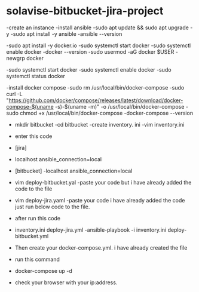 # solavise-bitbucket-jira-project

-create an instance
-install ansible
-sudo apt update && sudo apt upgrade -y
-sudo apt install -y ansible
-ansible --version

-sudo apt install -y docker.io
-sudo systemctl start docker
-sudo systemctl enable docker
-docker --version
-sudo usermod -aG docker $USER
-newgrp docker

-sudo systemctl start docker
-sudo systemctl enable docker
-sudo systemctl status docker

-install docker compose
-sudo rm /usr/local/bin/docker-compose
-sudo curl -L "https://github.com/docker/compose/releases/latest/download/docker-compose-$(uname -s)-$(uname -m)" -o /usr/local/bin/docker-compose
-sudo chmod +x /usr/local/bin/docker-compose
-docker-compose --version
- mkdir bitbucket
-cd bitbucket
-create inventory. ini
-vim inventory.ini
- enter this code
- [jira]
- localhost ansible_connection=local

- [bitbucket]
-localhost ansible_connection=local

- vim deploy-bitbucket.yal   -paste your code but i have already added the  code to the file

- vim deploy-jira.yaml -paste your code i have already added the code just run below code to the file.

- after run this code

- inventory.ini deploy-jira.yml
-ansible-playbook -i inventory.ini deploy-bitbucket.yml

- Then create your docker-compose.yml. i have already created the file 
- run this command 
- docker-compose up -d
- check your browser with your ip:address.



